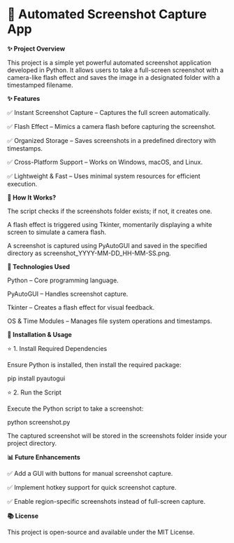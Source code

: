 # 📸 Automated Screenshot Capture App

**✨ Project Overview**

This project is a simple yet powerful automated screenshot application developed in Python. It allows users to take a full-screen screenshot with a camera-like flash effect and saves the image in a designated folder with a timestamped filename.

**✨ Features**

✅ Instant Screenshot Capture – Captures the full screen automatically.

✅ Flash Effect – Mimics a camera flash before capturing the screenshot.

✅ Organized Storage – Saves screenshots in a predefined directory with timestamps.

✅ Cross-Platform Support – Works on Windows, macOS, and Linux.

✅ Lightweight & Fast – Uses minimal system resources for efficient execution.

**🎡 How It Works?**

The script checks if the screenshots folder exists; if not, it creates one.

A flash effect is triggered using Tkinter, momentarily displaying a white screen to simulate a camera flash.

A screenshot is captured using PyAutoGUI and saved in the specified directory as screenshot_YYYY-MM-DD_HH-MM-SS.png.

**💪 Technologies Used**

Python – Core programming language.

PyAutoGUI – Handles screenshot capture.

Tkinter – Creates a flash effect for visual feedback.

OS & Time Modules – Manages file system operations and timestamps.

**🚀 Installation & Usage**

⭐ 1. Install Required Dependencies

Ensure Python is installed, then install the required package:

pip install pyautogui

⭐ 2. Run the Script

Execute the Python script to take a screenshot:

python screenshot.py

The captured screenshot will be stored in the screenshots folder inside your project directory.

**📊 Future Enhancements**

✅ Add a GUI with buttons for manual screenshot capture.

✅ Implement hotkey support for quick screenshot capture.

✅ Enable region-specific screenshots instead of full-screen capture.

**📚 License**

This project is open-source and available under the MIT License.





